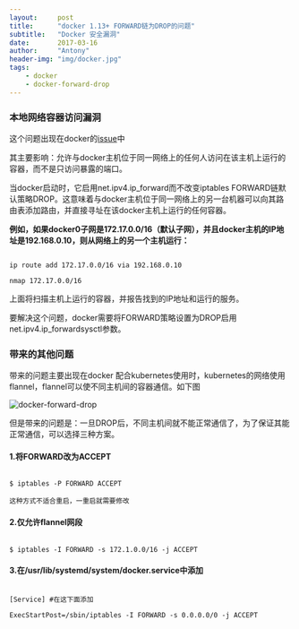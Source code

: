 ```yaml
---
layout:     post
title:      "docker 1.13+ FORWARD链为DROP的问题"
subtitle:   "Docker 安全漏洞"
date:       2017-03-16
author:     "Antony"
header-img: "img/docker.jpg"
tags:
    - docker
    - docker-forward-drop
---
```

### 本地网络容器访问漏洞
这个问题出现在docker的[issue](https://github.com/docker/docker/issues/14041)中

    

其主要影响：允许与docker主机位于同一网络上的任何人访问在该主机上运行的容器，而不是只访问暴露的端口。

  

当docker启动时，它启用net.ipv4.ip_forward而不改变iptables FORWARD链默认策略DROP。这意味着与docker主机位于同一网络上的另一台机器可以向其路由表添加路由，并直接寻址在该docker主机上运行的任何容器。

   

**例如，如果docker0子网是172.17.0.0/16（默认子网），并且docker主机的IP地址是192.168.0.10，则从网络上的另一个主机运行：**

```

ip route add 172.17.0.0/16 via 192.168.0.10

nmap 172.17.0.0/16

```

上面将扫描主机上运行的容器，并报告找到的IP地址和运行的服务。

要解决这个问题，docker需要将FORWARD策略设置为DROP启用net.ipv4.ip_forwardsysctl参数。

### 带来的其他问题

带来的问题主要出现在docker 配合kubernetes使用时，kubernetes的网络使用flannel，flannel可以使不同主机间的容器通信。如下图

![docker-forward-drop](http://obbogqhb1.bkt.clouddn.com/docker-bug.png)

但是带来的问题是：一旦DROP后，不同主机间就不能正常通信了，为了保证其能正常通信，可以选择三种方案。

#### 1.将FORWARD改为ACCEPT

```

$ iptables -P FORWARD ACCEPT

这种方式不适合重启，一重启就需要修改

```

#### 2.仅允许flannel网段

```

$ iptables -I FORWARD -s 172.1.0.0/16 -j ACCEPT

```

#### 3.在/usr/lib/systemd/system/docker.service中添加

```

[Service] #在这下面添加

ExecStartPost=/sbin/iptables -I FORWARD -s 0.0.0.0/0 -j ACCEPT

```
